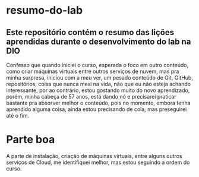 # resumo-do-lab
## Este repositório contém o resumo das lições aprendidas durante o desenvolvimento do lab na DIO

Confesso que quando iniciei o curso, esperada o foco em outro conteúdo, como criar máquinas virtuais entre outros serviços de nuvem, mas pra minha surpresa, iniciou com a meu ver, um pesado conteúdo de Git, GitHub, repositórios, coisa que nunca mexi na vida, não que eu não esteja achando interessante, por ao contrário, estou gostando muito do novo aprendizado, porém, minha cabeça de 57 anos, está dando nó e precisarei praticar bastante pra absorver melhor o conteúdo, pois no momento, embora tenha aprendido alguma coisa, ainda estou precisando de cola, mas preseguirei até o fim.

# Parte boa

A parte de instalação, criação de máquinas virtuais, entre alguns outros serviços de Cloud, me identifiquei melhor, mas estou seguindo a ordem do curso.
